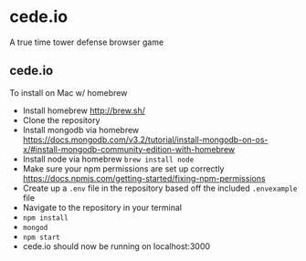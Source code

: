 # cede.io
A true time tower defense browser game

## cede.io
To install on Mac w/ homebrew

- Install homebrew http://brew.sh/
- Clone the repository
- Install mongodb via homebrew https://docs.mongodb.com/v3.2/tutorial/install-mongodb-on-os-x/#install-mongodb-community-edition-with-homebrew
- Install node via homebrew `brew install node`
- Make sure your npm permissions are set up correctly https://docs.npmjs.com/getting-started/fixing-npm-permissions
- Create up a `.env` file in the repository based off the included `.envexample` file
- Navigate to the repository in your terminal
- `npm install`
- `mongod`
- `npm start`
- cede.io should now be running on localhost:3000
